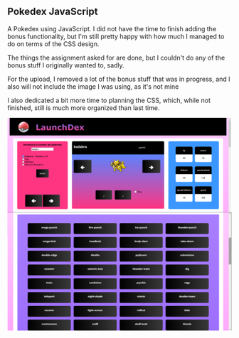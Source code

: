 ## Pokedex JavaScript

A Pokedex using JavaScript.
I did not have the time to finish adding the bonus functionality, but I'm
still pretty happy with how much I managed to do on terms of the CSS
design.

The things the assignment asked for are done, but I couldn't do any of
the bonus stuff I originally wanted to, sadly.

For the upload, I removed a lot of the bonus stuff that was in progress,
and I also will not include the image I was using, as it's not mine

I also dedicated a bit more time to planning the CSS, which, while not finished,
still is much more organized than last time.

![Screenshot](./screenshots/img1.png)